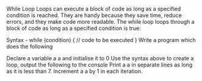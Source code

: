 While Loop
Loops can execute a block of code as long as a specified condition is reached.
They are handy because they save time, reduce errors, and they make code more readable.
The while loop loops through a block of code as long as a specified condition is true:

Syntax - while (condition) {
             // code to be executed
         }
Write a program which does the following

Declare a variable 
a
a and initialise it to 0
Use the syntax above to create a loop, output the following to the console
Print 
a
a in separate lines as long as it is less than 7.
Increment 
a
a by 1 in each iteration.
